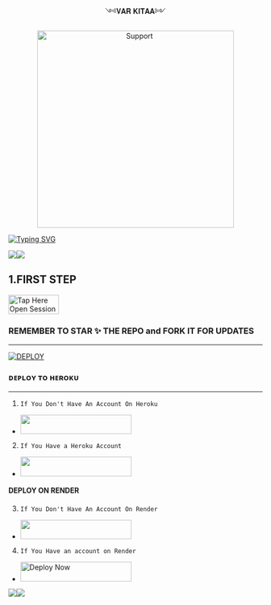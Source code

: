 <p align="center">                                               ༺𝐕𝐀𝐑 𝐊𝐈𝐓𝐀𝐀༻
  

</p>
<p align="center"> 
  <a href="https://whatsapp.com/channel/0029VatokI45EjxufALmY32X">
    <img alt=Support height="390" src="https://files.catbox.moe/5u3a1c.jpg"> 
    </p>
 
 
 


[![Typing SVG](https://readme-typing-svg.herokuapp.com?font=Fira+Code&pause=1000&color=000000&width=435&lines=𝑀𝐴𝐷𝐸+𝐵𝑌+𝑉𝐴𝑅+𝐾𝐼𝑇𝐴𝐴+2025)](https://git.io/typing-svg)



<a><img src='https://i.imgur.com/LyHic3i.gif'/></a><a><img src='https://i.imgur.com/LyHic3i.gif'/></a>


## 1.FIRST STEP 


<a href="https://github.com/Raphaaaaa05/VAR_KITAA/forks"><img title="Tap Here Open Session Site" src="https://img.shields.io/badge/FORK THIS REPO-h?color=black&style=for-the-badge&logo=msi" width="100" height="38.45"/></a></p>

### REMEMBER TO STAR ✨ THE REPO and FORK IT FOR UPDATES

 
_________________
<a href='https://rahmani-4.onrender.com' target="_blank"><img alt='DEPLOY' src='https://img.shields.io/badge/PAIR-CODE-h?color=navy&style=for-the-badge&logo=visualstudiocode'/></a></p>

### ᴅᴇᴘʟᴏʏ ᴛᴏ ʜᴇʀᴏᴋᴜ
*****
1. `If You Don't Have An Account On Heroku`

- <a align="center"><a href="https://signup.heroku.com">
 <img src="https://img.shields.io/badge/Create%20Account%20Now-blue?style=for-the-badge&logo=heroku" width="220" height="38.45"/></a></p>

2. `If You Have a Heroku Account`

 - <a align="center"><a href="https://dashboard.heroku.com/new?template=https://github.com/Raphaaaaa05/VAR_KITAA/tree/main"> <img src="https://img.shields.io/badge/DEPLOY%20NOW-blue?style=for-the-badge&logo=heroku" width="220" height="38.45"/></a></p>



#### DEPLOY ON RENDER 
3. `If You Don't Have An Account On Render`
- <a href="https://dashboard.render.com/register"><img src="https://img.shields.io/badge/CREATE AN ACCOUNT NOW-h?color=red&style=for-the-badge&logo=msi" width="220" height="38.45"/></a></p>

4. `If You Have an account on Render`
- <a href="https://render.com"><img title="Deploy Now" src="https://img.shields.io/badge/DEPLOY NOW-h?color=blur&style=for-the-badge&logo=msi" width="220" height="38.45"/></a></p>

<a><img src='https://i.imgur.com/LyHic3i.gif'/></a><a><img src='https://i.imgur.com/LyHic3i.gif'/></a>
